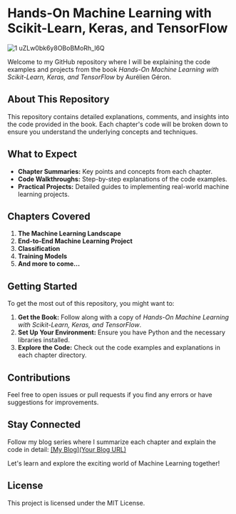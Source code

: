 # Hands-On Machine Learning with Scikit-Learn, Keras, and TensorFlow
![1 uZLw0bk6y8OBoBMoRh_l6Q](https://github.com/Ahmed-Mostafa-88/Hands-On-Machine-Learning-with-Scikit-Learn-Keras-and-TensorFlow/assets/144740078/b31b7251-be8a-4498-ac12-5fdea88e3f90)

Welcome to my GitHub repository where I will be explaining the code examples and projects from the book *Hands-On Machine Learning with Scikit-Learn, Keras, and TensorFlow* by Aurélien Géron.

## About This Repository

This repository contains detailed explanations, comments, and insights into the code provided in the book. Each chapter's code will be broken down to ensure you understand the underlying concepts and techniques.

## What to Expect

- **Chapter Summaries:** Key points and concepts from each chapter.
- **Code Walkthroughs:** Step-by-step explanations of the code examples.
- **Practical Projects:** Detailed guides to implementing real-world machine learning projects.

## Chapters Covered

1. **The Machine Learning Landscape**
2. **End-to-End Machine Learning Project**
3. **Classification**
4. **Training Models**
5. **And more to come...**

## Getting Started

To get the most out of this repository, you might want to:

1. **Get the Book:** Follow along with a copy of *Hands-On Machine Learning with Scikit-Learn, Keras, and TensorFlow*.
2. **Set Up Your Environment:** Ensure you have Python and the necessary libraries installed.
3. **Explore the Code:** Check out the code examples and explanations in each chapter directory.

## Contributions

Feel free to open issues or pull requests if you find any errors or have suggestions for improvements.

## Stay Connected

Follow my blog series where I summarize each chapter and explain the code in detail: [[My Blog](Your Blog URL)](https://medium.com/@ahmedmostafa_83300/exploring-machine-learning-with-hands-on-machine-learning-with-scikit-learn-keras-and-848acef5f595)

Let's learn and explore the exciting world of Machine Learning together!

## License

This project is licensed under the MIT License.
